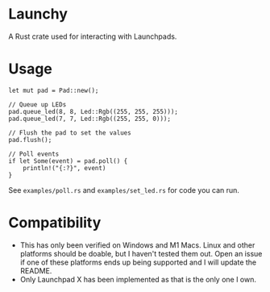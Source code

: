 # Launchy
A Rust crate used for interacting with Launchpads.

# Usage
```
let mut pad = Pad::new();

// Queue up LEDs
pad.queue_led(8, 8, Led::Rgb((255, 255, 255)));
pad.queue_led(7, 7, Led::Rgb((255, 255, 0)));

// Flush the pad to set the values
pad.flush();

// Poll events
if let Some(event) = pad.poll() {
    println!("{:?}", event)
}

```


See `examples/poll.rs` and `examples/set_led.rs` for code you can run.


# Compatibility
- This has only been verified on Windows and M1 Macs. Linux and other platforms should be doable, but I haven't tested them out. Open an issue if one of these platforms ends up being supported and I will update the README.
- Only Launchpad X has been implemented as that is the only one I own.
